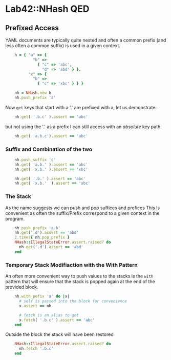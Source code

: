 
# Lab42::NHash QED 

## Prefixed Access

YAML documents are typically quite nested and often
a common prefix (and less often a common suffix) is
used in a given context.

```ruby
    h = { "a" => { 
            "b" => 
              { "c" => 'abc',
                "d" => 'abd' } },
          "x" => {
            "b" =>
              { "c" => 'xbc' } } }

    nh = NHash.new h
    nh.push_prefix 'a'

```

Now `get` keys that start with a '.' are prefixed with a, let us demonstrate:

```ruby
    nh.get( '.b.c' ).assert == 'abc'
```

but not using the '.' as a prefix I can still access with an _absolute_ key path.

```ruby
    nh.get( 'a.b.c').assert == 'abc'
```

### Suffix and Combination of the two

```ruby
    nh.push_suffix 'c'
    nh.get( 'a.b.' ).assert == 'abc'
    nh.get( 'x.b.' ).assert == 'xbc'

    nh.get( '.b.' ).assert == 'abc'
    nh.get( 'x.b.'  ).assert == 'xbc'
```


### The Stack

As the name suggests we can push and pop suffices and prefices
This is convenient as often the suffix/Prefix correspond to
a given context in the program.

```ruby
    nh.push_prefix 'a.b'
    nh.get('.d').assert == 'abd'
    2.times{ nh.pop_prefix }
    NHash::IllegalStateError.assert.raised? do
      nh.get('.d').assert == 'abd'
    end
```

### Temporary Stack Modifiaction with the With Pattern

An often more convenient way to push values to the stacks is the `with` pattern that will
ensure that the stack is popped again at the end of the provided block.


```ruby
    nh.with_pefix 'a' do |x|
      # self is passed into the block for convenience
      x.assert == nh

      # fetch is an alias to get
      x.fetch( '.b.c' ).assert == 'abc'
    end
```

Outside the block the stack will have been restored

```ruby
    NHash::IllegalStateError.assert.raised? do
      nh.fetch '.b.c'
    end
```

